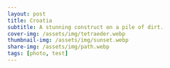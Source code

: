 ```yaml
---
layout: post
title: Croatia
subtitle: A stunning construct on a pile of dirt.
cover-img: /assets/img/tetraeder.webp
thumbnail-img: /assets/img/sunset.webp
share-img: /assets/img/path.webp
tags: [photo, test]
---
```

